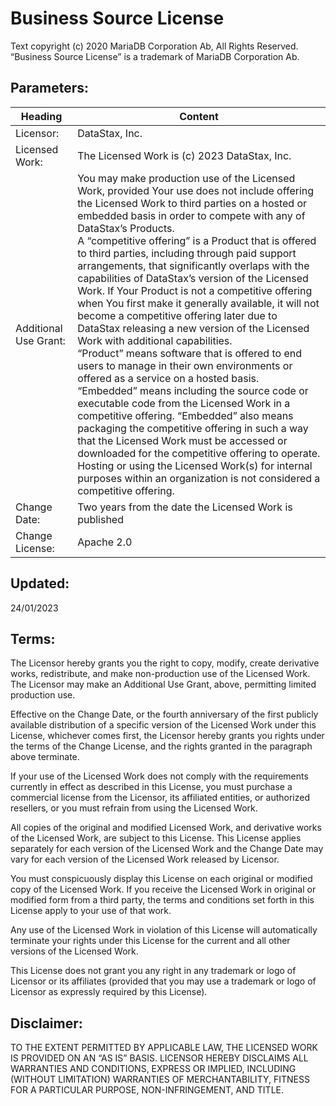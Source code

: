 # Business Source License

Text copyright (c) 2020 MariaDB Corporation Ab, All Rights Reserved. “Business Source License” is a trademark of MariaDB Corporation Ab.

## Parameters:
| Heading | Content |
| --- | --- |
| Licensor: | DataStax, Inc. |
| Licensed Work: | The Licensed Work is (c) 2023 DataStax, Inc. |
| Additional Use Grant: | You may make production use of the Licensed Work, provided Your use does not include offering the Licensed Work to third parties on a hosted or embedded basis in order to compete with any of DataStax’s Products.<br>A “competitive offering” is a Product that is offered to third parties, including through paid support arrangements, that significantly overlaps with the capabilities of DataStax’s version of the Licensed Work. If Your Product is not a competitive offering when You first make it generally available, it will not become a competitive offering later due to DataStax releasing a new version of the Licensed Work with additional capabilities.<br>“Product” means software that is offered to end users to manage in their own environments or offered as a service on a hosted basis.<br>“Embedded” means including the source code or executable code from the Licensed Work in a competitive offering. “Embedded” also means packaging the competitive offering in such a way that the Licensed Work must be accessed or downloaded for the competitive offering to operate.<br>Hosting or using the Licensed Work(s) for internal purposes within an organization is not considered a competitive offering. |
| Change Date: | Two years from the date the Licensed Work is published |
| Change License: | Apache 2.0 |
## Updated: 
24/01/2023

## Terms:

The Licensor hereby grants you the right to copy, modify, create derivative works, redistribute, and make non-production use of the Licensed Work. The Licensor may make an Additional Use Grant, above, permitting limited production use.

Effective on the Change Date, or the fourth anniversary of the first publicly available distribution of a specific version of the Licensed Work under this License, whichever comes first, the Licensor hereby grants you rights under the terms of the Change License, and the rights granted in the paragraph above terminate.

If your use of the Licensed Work does not comply with the requirements currently in effect as described in this License, you must purchase a commercial license from the Licensor, its affiliated entities, or authorized resellers, or you must refrain from using the Licensed Work.

All copies of the original and modified Licensed Work, and derivative works of the Licensed Work, are subject to this License. This License applies separately for each version of the Licensed Work and the Change Date may vary for each version of the Licensed Work released by Licensor.

You must conspicuously display this License on each original or modified copy of the Licensed Work. If you receive the Licensed Work in original or modified form from a third party, the terms and conditions set forth in this License apply to your use of that work.

Any use of the Licensed Work in violation of this License will automatically terminate your rights under this License for the current and all other versions of the Licensed Work.

This License does not grant you any right in any trademark or logo of Licensor or its affiliates (provided that you may use a trademark or logo of Licensor as expressly required by this License).

## Disclaimer:

TO THE EXTENT PERMITTED BY APPLICABLE LAW, THE LICENSED WORK IS PROVIDED ON AN “AS IS” BASIS. LICENSOR HEREBY DISCLAIMS ALL WARRANTIES AND CONDITIONS, EXPRESS OR IMPLIED, INCLUDING (WITHOUT LIMITATION) WARRANTIES OF MERCHANTABILITY, FITNESS FOR A PARTICULAR PURPOSE, NON-INFRINGEMENT, AND TITLE.
